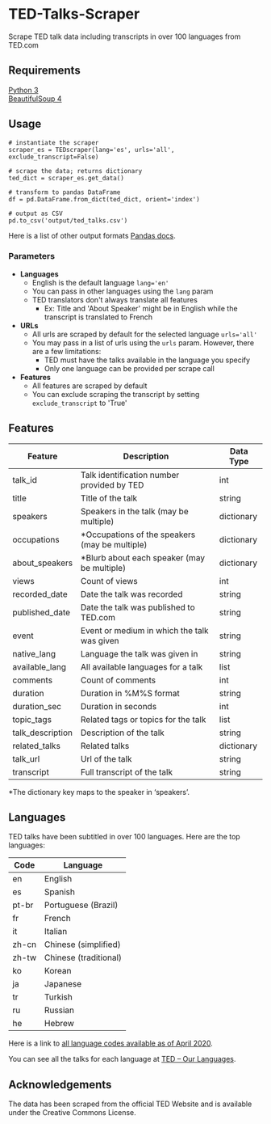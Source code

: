 # TED-Talks-Scraper
Scrape TED talk data including transcripts in over 100 languages from TED.com

## Requirements
[Python 3](https://www.python.org/downloads/)  
[BeautifulSoup 4](https://pypi.org/project/beautifulsoup4/)

## Usage
```
# instantiate the scraper
scraper_es = TEDscraper(lang='es', urls='all', exclude_transcript=False)

# scrape the data; returns dictionary
ted_dict = scraper_es.get_data()

# transform to pandas DataFrame
df = pd.DataFrame.from_dict(ted_dict, orient='index')

# output as CSV
pd.to_csv('output/ted_talks.csv')
```
Here is a list of other output formats [Pandas docs](https://pandas.pydata.org/pandas-docs/stable/reference/frame.html#serialization-io-conversion).

### Parameters
* **Languages**
    * English is the default language `lang='en'`
    * You can pass in other languages using the `lang` param
    * TED translators don't always translate all features
        * Ex: Title and 'About Speaker' might be in English while the transcript is translated to French
* **URLs** 
    * All urls are scraped by default for the selected language `urls='all'`
    * You may pass in a list of urls using the `urls` param. However, there are a few limitations:
        * TED must have the talks available in the language you specify
        * Only one language can be provided per scrape call
* **Features**
    * All features are scraped by default
    * You can exclude scraping the transcript by setting `exclude_transcript` to 'True'

## Features

| Feature          | Description                                   | Data Type  |
|------------------|-----------------------------------------------|------------|
| talk_id          | Talk identification number provided by TED    | int        |
| title            | Title of the talk                             | string     |
| speakers         | Speakers in the talk (may be multiple)        | dictionary |
| occupations      | *Occupations of the speakers (may be multiple) | dictionary |
| about_speakers   | *Blurb about each speaker (may be multiple)    | dictionary |
| views            | Count of views                                | int        |
| recorded_date    | Date the talk was recorded                    | string     |
| published_date   | Date the talk was published to TED.com        | string     |
| event            | Event or medium in which the talk was given   | string     |
| native_lang      | Language the talk was given in                | string     |
| available_lang   | All available languages for a talk            | list       |
| comments         | Count of comments                             | int        |
| duration         | Duration in %M%S format                       | string     |
| duration_sec     | Duration in seconds                           | int        |
| topic_tags       | Related tags or topics for the talk           | list       |
| talk_description | Description of the talk                       | string     |
| related_talks    | Related talks                                 | dictionary |
| talk_url         | Url of the talk                               | string     |
| transcript       | Full transcript of the talk                   | string     |

*The dictionary key maps to the speaker in ‘speakers’.

## Languages
TED talks have been subtitled in over 100 languages. Here are the top languages:

| Code  | Language              |
|-------|-----------------------|
| en    | English               |
| es    | Spanish               |
| pt-br | Portuguese (Brazil)   |
| fr    | French                |
| it    | Italian               |
| zh-cn | Chinese (simplified)  |
| zh-tw | Chinese (traditional) |
| ko    | Korean                |
| ja    | Japanese              |
| tr    | Turkish               |
| ru    | Russian               |
| he    | Hebrew                |

Here is a link to [all language codes available as of April 2020](languages.md).

You can see all the talks for each language at [TED – Our Languages](https://www.ted.com/participate/translate/our-languages 'TED languages').

## Acknowledgements
The data has been scraped from the official TED Website and is available under the Creative Commons License.
